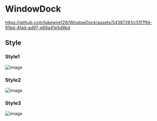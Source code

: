 # WindowDock

https://github.com/lukewire129/WindowDock/assets/54387261/c51f7ffd-91bd-4fad-ad97-e66a41e5d8bd

## Style
### Style1
![image](https://github.com/lukewire129/WindowDock/assets/54387261/731ada2a-fa4b-4d1b-8a35-ad3797942bd0)

### Style2
![image](https://github.com/lukewire129/WindowDock/assets/54387261/c1fee110-f39a-48f5-98e5-bd634ed26c71)


### Style3
![image](https://github.com/lukewire129/WindowDock/assets/54387261/fdc07148-dfa6-4449-b0b9-3253d5cb027a)

